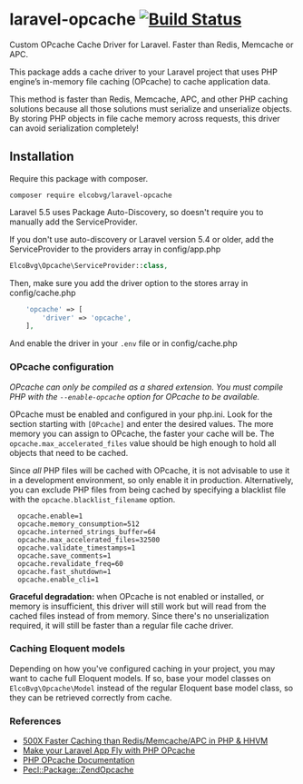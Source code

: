 # laravel-opcache [![Build Status](https://travis-ci.org/elcobvg/laravel-opcache.svg?branch=master)](https://travis-ci.org/elcobvg/laravel-opcache)
Custom OPcache Cache Driver for Laravel. Faster than Redis, Memcache or APC.

This package adds a cache driver to your Laravel project that uses PHP engine’s in-memory file caching (OPcache) to cache application data.

This method is faster than Redis, Memcache, APC, and other PHP caching solutions because all those solutions must serialize and unserialize objects. By storing PHP objects in file cache memory across requests, this driver can avoid serialization completely!

## Installation

Require this package with composer.

```shell
composer require elcobvg/laravel-opcache
```

Laravel 5.5 uses Package Auto-Discovery, so doesn't require you to manually add the ServiceProvider.

If you don't use auto-discovery or Laravel version 5.4 or older, add the ServiceProvider to the providers array in config/app.php

```php
ElcoBvg\Opcache\ServiceProvider::class,
```

Then, make sure you add the driver option to the stores array in config/cache.php

```php
    'opcache' => [
        'driver' => 'opcache',
    ],
```

And enable the driver in your `.env` file or in config/cache.php

### OPcache configuration

*OPcache can only be compiled as a shared extension. You must compile PHP with the `--enable-opcache` option for OPcache to be available.*

OPcache must be enabled and configured in your php.ini. Look for the section starting with `[OPcache]` and enter the desired values. The more memory you can assign to OPcache, the faster your cache will be. The `opcache.max_accelerated_files` value should be high enough to hold all objects that need to be cached. 

Since *all* PHP files will be cached with OPcache, it is not advisable to use it in a development environment, so only enable it in production. Alternatively, you can exclude PHP files from being cached by specifying a blacklist file with the `opcache.blacklist_filename` option. 

```shell
  opcache.enable=1
  opcache.memory_consumption=512
  opcache.interned_strings_buffer=64
  opcache.max_accelerated_files=32500
  opcache.validate_timestamps=1
  opcache.save_comments=1
  opcache.revalidate_freq=60
  opcache.fast_shutdown=1
  opcache.enable_cli=1
```

**Graceful degradation:** when OPcache is not enabled or installed, or memory is insufficient, this driver will still work but will read from the cached files instead of from memory. Since there's no unserialization required, it will still be faster than a regular file cache driver.

### Caching Eloquent models

Depending on how you've configured caching in your project, you may want to cache full Eloquent models. If so, base your model classes on `ElcoBvg\Opcache\Model` instead of the regular Eloquent base model class, so they can be retrieved correctly from cache.

### References

- [500X Faster Caching than Redis/Memcache/APC in PHP & HHVM](https://blog.graphiq.com/500x-faster-caching-than-redis-memcache-apc-in-php-hhvm-dcd26e8447ad)
- [Make your Laravel App Fly with PHP OPcache](https://medium.com/appstract/make-your-laravel-app-fly-with-php-opcache-9948db2a5f93)
- [PHP OPcache Documentation](http://php.net/manual/en/book.opcache.php)
- [Pecl::Package::ZendOpcache](http://pecl.php.net/package/ZendOpcache)
